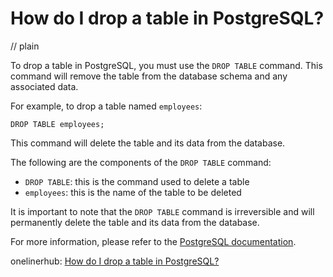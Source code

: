 # How do I drop a table in PostgreSQL?
// plain

To drop a table in PostgreSQL, you must use the `DROP TABLE` command. This command will remove the table from the database schema and any associated data.

For example, to drop a table named `employees`:

```
DROP TABLE employees;
```

This command will delete the table and its data from the database.

The following are the components of the `DROP TABLE` command:
- `DROP TABLE`: this is the command used to delete a table
- `employees`: this is the name of the table to be deleted

It is important to note that the `DROP TABLE` command is irreversible and will permanently delete the table and its data from the database.

For more information, please refer to the [PostgreSQL documentation](https://www.postgresql.org/docs/current/sql-droptable.html).

onelinerhub: [How do I drop a table in PostgreSQL?](https://onelinerhub.com/postgresql/how-do-i-drop-a-table-in-postgresql)